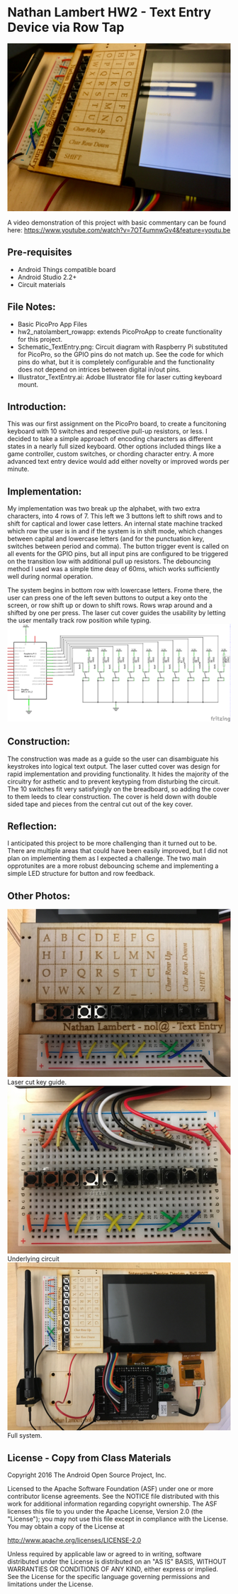 Nathan Lambert HW2 -  Text Entry Device via Row Tap
=====================================

![Alt text](/Images/IMG_6327.jpg?raw=true "Optional Title")

A video demonstration of this project with basic commentary can be found here: https://www.youtube.com/watch?v=7OT4umnwGv4&feature=youtu.be

Pre-requisites
--------------

- Android Things compatible board
- Android Studio 2.2+
- Circuit materials

File Notes:
-----------

- Basic PicoPro App Files
- hw2_natolambert_rowapp: extends PicoProApp to create functionality for this project.
- Schematic_TextEntry.png: Circuit diagram with Raspberry Pi substituted for PicoPro, so the GPIO pins do not match up. See the code for which pins do what, but it is completely configurable and the functionality does not depend on intrices between digital in/out pins.
- Illustrator_TextEntry.ai: Adobe Illustrator file for laser cutting keyboard mount.

Introduction:
-------------
This was our first assignment on the PicoPro board, to create a funcitoning keyboard with 10 switches and respective pull-up resistors, or less. I decided to take a simple approach of encoding characters as different states in a nearly full sized keyboard. Other options included things like a game controller, custom switches, or chording character entry. A more advanced text entry device would add either novelty or improved words per minute.

Implementation:
---------------
My implementation was two break up the alphabet, with two extra characters, into 4 rows of 7. This left we 3 buttons left to shift rows and to shift for captical and lower case letters. An internal state machine tracked which row the user is in and if the system is in shift mode, which changes between capital and lowercase letters (and for the punctuation key, switches between period and comma). The button trigger event is called on all events for the GPIO pins, but all input pins are configured to be triggered on the transition low with additional pull up resistors. The debouncing method I used was a simple time deay of 60ms, which works sufficiently well during normal operation. 

The system begins in bottom row with lowercase letters. Frome there, the user can press one of the left seven buttons to output a key onto the screen, or row shift up or down to shift rows. Rows wrap around and a shifted by one per press. The laser cut cover guides the usability by letting the user mentally track row position while typing.
![Alt text](/Images/Schematic_TextEntry.png?raw=true "Optional Title")

Construction:
-------------
The construction was made as a guide so the user can disambiguate his keystrokes into logical text output. The laser cutted cover was design for rapid implementation and providing functionality. It hides the majority of the circuitry for asthetic and to prevent keytyping from disturbing the circuit.  The 10 switches fit very satisfyingly on the breadboard, so adding the cover to them leeds to clear construction. The cover is held down with double sided tape and pieces from the central cut out of the key cover.

Reflection:
-----------
I anticipated this project to be more challenging than it turned out to be. There are multiple areas that could have been easily improved, but I did not plan on implementing them as I expected a challenge. The two main opprotunites are a more robust debouncing scheme and implementing a simple LED structure for button and row feedback.

Other Photos:
-------------
![Alt text](/Images/IMG_6324.jpg?raw=true "Optional Title")
Laser cut key guide.
![Alt text](/Images/IMG_6325.jpg?raw=true "Optional Title")
Underlying circuit
![Alt text](/Images/IMG_6326.jpg?raw=true "Optional Title")
Full system.


License - Copy from Class Materials
-------

Copyright 2016 The Android Open Source Project, Inc.

Licensed to the Apache Software Foundation (ASF) under one or more contributor
license agreements.  See the NOTICE file distributed with this work for
additional information regarding copyright ownership.  The ASF licenses this
file to you under the Apache License, Version 2.0 (the "License"); you may not
use this file except in compliance with the License.  You may obtain a copy of
the License at

  http://www.apache.org/licenses/LICENSE-2.0

Unless required by applicable law or agreed to in writing, software
distributed under the License is distributed on an "AS IS" BASIS, WITHOUT
WARRANTIES OR CONDITIONS OF ANY KIND, either express or implied.  See the
License for the specific language governing permissions and limitations under
the License.
